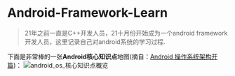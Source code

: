 # Android-Framework-Learn
>21年之前一直是C++开发人员，21十月份开始成为一个android framework开发人员，这里记录自己对android系统的学习过程.


下面是非常棒的一张**Android核心知识点**地图(摘自：[Android 操作系统架构开篇](https://gityuan.com/))：
![android_os_核心知识点概览](https://github.com/user-attachments/assets/fdf032ec-27c7-4079-a20f-f0f0b825f5fc)

